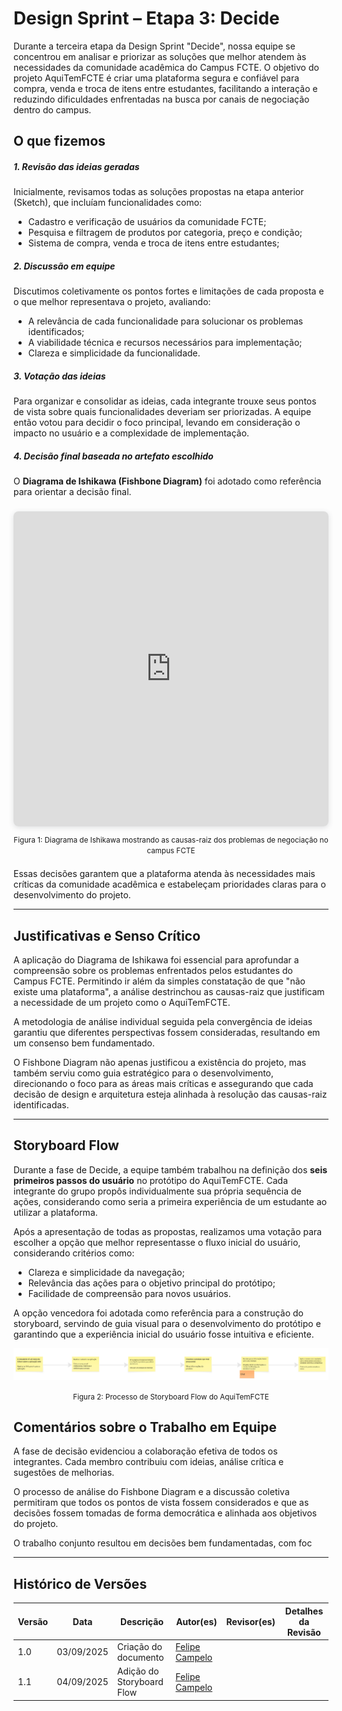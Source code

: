 # Design Sprint – Etapa 3: Decide

Durante a terceira etapa da Design Sprint "Decide", nossa equipe se concentrou em analisar e priorizar as soluções que melhor atendem às necessidades da comunidade acadêmica do Campus FCTE. O objetivo do projeto AquiTemFCTE é criar uma plataforma segura e confiável para compra, venda e troca de itens entre estudantes, facilitando a interação e reduzindo dificuldades enfrentadas na busca por canais de negociação dentro do campus.

## O que fizemos

##### 1. Revisão das ideias geradas  
Inicialmente, revisamos todas as soluções propostas na etapa anterior (Sketch), que incluíam funcionalidades como:  

- Cadastro e verificação de usuários da comunidade FCTE;  
- Pesquisa e filtragem de produtos por categoria, preço e condição;  
- Sistema de compra, venda e troca de itens entre estudantes;   

##### 2. Discussão em equipe  
Discutimos coletivamente os pontos fortes e limitações de cada proposta e o que melhor representava o projeto, avaliando:  

- A relevância de cada funcionalidade para solucionar os problemas identificados;  
- A viabilidade técnica e recursos necessários para implementação;  
- Clareza e simplicidade da funcionalidade.

##### 3. Votação das ideias  
Para organizar e consolidar as ideias, cada integrante trouxe seus pontos de vista sobre quais funcionalidades deveriam ser priorizadas. A equipe então votou para decidir o foco principal, levando em consideração o impacto no usuário e a complexidade de implementação.

##### 4. Decisão final baseada no artefato escolhido  
O **Diagrama de Ishikawa (Fishbone Diagram)** foi adotado como referência para orientar a decisão final. 

<div style="position: relative; width: 100%; height: 0; padding-top: 100.0000%;
 padding-bottom: 0; box-shadow: 0 2px 8px 0 rgba(63,69,81,0.16); margin-top: 1.6em; margin-bottom: 0.9em; overflow: hidden;
 border-radius: 8px; will-change: transform;">
  <iframe loading="lazy" style="position: absolute; width: 100%; height: 100%; top: 0; left: 0; border: none; padding: 0;margin: 0;"
    src="https://www.canva.com/design/DAGxrmTmKyQ/qqG6JT8aMqrORd5OdtH30Q/view?embed" 
    allowfullscreen="allowfullscreen" allow="fullscreen">
  </iframe>
</div>
<div style="text-align: center; margin-bottom: 1.5em;">
  <small>Figura 1: Diagrama de Ishikawa mostrando as causas-raiz dos problemas de negociação no campus FCTE</small>
</div>

Essas decisões garantem que a plataforma atenda às necessidades mais críticas da comunidade acadêmica e estabeleçam prioridades claras para o desenvolvimento do projeto.

---

## Justificativas e Senso Crítico  
A aplicação do Diagrama de Ishikawa foi essencial para aprofundar a compreensão sobre os problemas enfrentados pelos estudantes do Campus FCTE. Permitindo ir além da simples constatação de que "não existe uma plataforma", a análise destrinchou as causas-raiz que justificam a necessidade de um projeto como o AquiTemFCTE.  

A metodologia de análise individual seguida pela convergência de ideias garantiu que diferentes perspectivas fossem consideradas, resultando em um consenso bem fundamentado.  

O Fishbone Diagram não apenas justificou a existência do projeto, mas também serviu como guia estratégico para o desenvolvimento, direcionando o foco para as áreas mais críticas e assegurando que cada decisão de design e arquitetura esteja alinhada à resolução das causas-raiz identificadas.

---

## Storyboard Flow

Durante a fase de Decide, a equipe também trabalhou na definição dos **seis primeiros passos do usuário** no protótipo do AquiTemFCTE. Cada integrante do grupo propôs individualmente sua própria sequência de ações, considerando como seria a primeira experiência de um estudante ao utilizar a plataforma.

Após a apresentação de todas as propostas, realizamos uma votação para escolher a opção que melhor representasse o fluxo inicial do usuário, considerando critérios como:  

- Clareza e simplicidade da navegação;  
- Relevância das ações para o objetivo principal do protótipo;  
- Facilidade de compreensão para novos usuários.  

A opção vencedora foi adotada como referência para a construção do storyboard, servindo de guia visual para o desenvolvimento do protótipo e garantindo que a experiência inicial do usuário fosse intuitiva e eficiente.

![AquiTemFCTE - StoryBoard Flow](../assets/AquiTemFCTE_StoryBoardFlow.jpg)
<center><small>Figura 2: Processo de Storyboard Flow do AquiTemFCTE</small></center>

##  Comentários sobre o Trabalho em Equipe  
A fase de decisão evidenciou a colaboração efetiva de todos os integrantes. Cada membro contribuiu com ideias, análise crítica e sugestões de melhorias.  

O processo de análise do Fishbone Diagram e a discussão coletiva permitiram que todos os pontos de vista fossem considerados e que as decisões fossem tomadas de forma democrática e alinhada aos objetivos do projeto.  

O trabalho conjunto resultou em decisões bem fundamentadas, com foc

---

## Histórico de Versões
| Versão | Data | Descrição | Autor(es) | Revisor(es) | Detalhes da Revisão |
| -- | -- | -- | -- | -- | -- |
| 1.0 | 03/09/2025 | Criação do documento | [Felipe Campelo](https://github.com/felipeacampelo) | | |
| 1.1 | 04/09/2025 | Adição do Storyboard Flow | [Felipe Campelo](https://github.com/felipeacampelo) | | |


